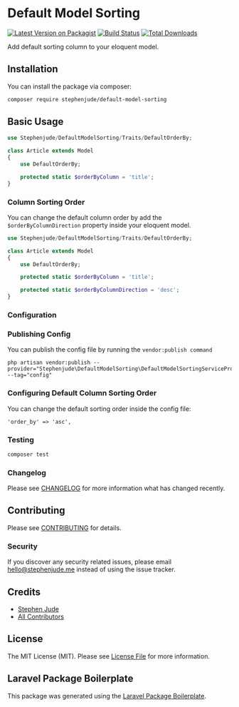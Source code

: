 # Default Model Sorting

[![Latest Version on Packagist](https://img.shields.io/packagist/v/stephenjude/default-model-sorting.svg?style=flat-square)](https://packagist.org/packages/stephenjude/default-model-sorting)
[![Build Status](https://img.shields.io/travis/stephenjude/default-model-sorting/master.svg?style=flat-square)](https://travis-ci.org/stephenjude/default-model-sorting)
[![Total Downloads](https://img.shields.io/packagist/dt/stephenjude/default-model-sorting.svg?style=flat-square)](https://packagist.org/packages/stephenjude/default-model-sorting)

Add default sorting column to your eloquent model.


## Installation

You can install the package via composer:

```bash
composer require stephenjude/default-model-sorting
```

## Basic Usage

``` php
use Stephenjude/DefaultModelSorting/Traits/DefaultOrderBy;

class Article extends Model
{
    use DefaultOrderBy;

    protected static $orderByColumn = 'title';
}
```

### Column Sorting Order
You can change the default column order by add the `$orderByColumnDirection` property inside your eloquent model.
```php
use Stephenjude/DefaultModelSorting/Traits/DefaultOrderBy;

class Article extends Model
{
    use DefaultOrderBy;

    protected static $orderByColumn = 'title';

    protected static $orderByColumnDirection = 'desc';
}
```

### Configuration

### Publishing Config
You can publish the config file by running the `vendor:publish command`

```
php artisan vendor:publish --provider="Stephenjude\DefaultModelSorting\DefaultModelSortingServiceProvider" --tag="config"
```
### Configuring Default Column Sorting Order
You can change the default sorting order inside the config file: 
```
'order_by' => 'asc',
```

### Testing

``` bash
composer test
```

### Changelog

Please see [CHANGELOG](CHANGELOG.md) for more information what has changed recently.

## Contributing

Please see [CONTRIBUTING](CONTRIBUTING.md) for details.

### Security

If you discover any security related issues, please email hello@stephenjude.me instead of using the issue tracker.

## Credits

- [Stephen Jude](https://github.com/stephenjude)
- [All Contributors](../../contributors)

## License

The MIT License (MIT). Please see [License File](LICENSE.md) for more information.

## Laravel Package Boilerplate

This package was generated using the [Laravel Package Boilerplate](https://laravelpackageboilerplate.com).
